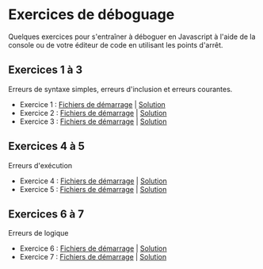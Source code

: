 # Exercices de déboguage

Quelques exercices pour s'entraîner à déboguer en Javascript à l'aide de la
console ou de votre éditeur de code en utilisant les points d'arrêt.



## Exercices 1 à 3
Erreurs de syntaxe simples, erreurs d'inclusion et erreurs courantes.
- Exercice 1 : [Fichiers de démarrage](https://github.com/fallinov/js-exe-debogage/tree/master/exercice-1) | [Solution](https://github.com/fallinov/js-exe-debogage/tree/solutions/exercice-1)
- Exercice 2 : [Fichiers de démarrage](https://github.com/fallinov/js-exe-debogage/tree/master/exercice-2) | [Solution](https://github.com/fallinov/js-exe-debogage/tree/solutions/exercice-2)
- Exercice 3 : [Fichiers de démarrage](https://github.com/fallinov/js-exe-debogage/tree/master/exercice-3) | [Solution](https://github.com/fallinov/js-exe-debogage/tree/solutions/exercice-3)

## Exercices 4 à 5
Erreurs d'exécution
- Exercice 4 : [Fichiers de démarrage](https://github.com/fallinov/js-exe-debogage/tree/master/exercice-4) | [Solution](https://github.com/fallinov/js-exe-debogage/tree/solutions/exercice-4)
- Exercice 5 : [Fichiers de démarrage](https://github.com/fallinov/js-exe-debogage/tree/master/exercice-5) | [Solution](https://github.com/fallinov/js-exe-debogage/tree/solutions/exercice-5)

## Exercices 6 à 7
Erreurs de logique
- Exercice 6 : [Fichiers de démarrage](https://github.com/fallinov/js-exe-debogage/tree/master/exercice-6) | [Solution](https://github.com/fallinov/js-exe-debogage/tree/solutions/exercice-6)
- Exercice 7 : [Fichiers de démarrage](https://github.com/fallinov/js-exe-debogage/tree/master/exercice-7) | [Solution](https://github.com/fallinov/js-exe-debogage/tree/solutions/exercice-7)
